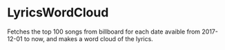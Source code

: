 # LyricsWordCloud
Fetches the top 100 songs from billboard for each date avaible from 2017-12-01 to now, and makes a word cloud of the lyrics.
